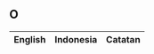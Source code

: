 ## O

| English					| Indonesia					| Catatan				|
|---------------------------|---------------------------|-----------------------|